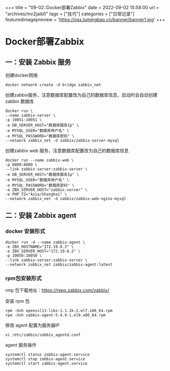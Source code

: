 +++
title = "09-02::Docker部署Zabbix"
date = 2022-09-02 15:58:00
url = "archives/mv2jaib0"
tags = ["技巧"]
categories = ["日常记录"]
featuredimagepreview = 'https://oss.lumingbao.cn/banner/banner1.jpg'
+++

# Docker部署Zabbix


## 一：安装 Zabbix 服务

创建docker网络
````shell
docker network create -d bridge zabbix_net
````

创建zabbix服务，注意数据库配置改为自己的数据库信息，启动时会自动创建 zabbix 数据库
````shell
docker run \
--name zabbix-server \
-p 10051:10051 \
-e DB_SERVER_HOST="数据库服务Ip" \
-e MYSQL_USER="数据库用户名" \
-e MYSQL_PASSWORD="数据库密码" \
--network zabbix_net -d zabbix/zabbix-server-mysql
````

创建zabbix web 服务，注意数据库配置改为自己的数据库信息
````shell
docker run --name zabbix-web \
-p 8089:8080 \
--link zabbix-server:zabbix-server \
-e DB_SERVER_HOST="数据库服务Ip" \
-e MYSQL_USER="数据库用户名" \
-e MYSQL_PASSWORD="数据库密码" \
-e ZBX_SERVER_HOST="zabbix-server" \
-e PHP_TZ="Asia/Shanghai" \
--network zabbix_net -d zabbix/zabbix-web-nginx-mysql
````

## 二：安装 Zabbix agent

### docker 安装形式
````shell
docker run -d --name zabbix-agent \
-e ZBX_HOSTNAME="172.19.0.2" \
-e ZBX_SERVER_HOST="172.19.0.2" \
-p 10050:10050 \
--link zabbix-server:zabbix-server \
--network zabbix_net zabbix/zabbix-agent:latest
````

### rpm包安装形式

rmp 包下载地址：https://repo.zabbix.com/zabbix/

安装 rpm 包
````shell
rpm -Uvh openssl11-libs-1.1.1k-2.el7.x86_64.rpm
rpm -Uvh zabbix-agent-5.4.9-1.el8.x86_64.rpm
````

修改 agent 配置为服务器IP
````shell
vi /etc/zabbix/zabbix_agentd.conf
````

agent 服务操作
````shell
systemctl status zabbix-agent.service
systemctl stop zabbix-agent.service
systemctl start zabbix-agent.service
````

